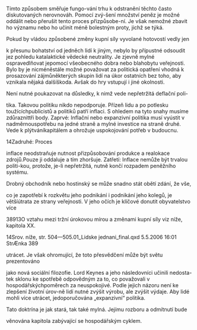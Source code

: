 
Tímto způsobem směřuje fungo-vání trhu k odstranění těchto často diskutovaných nerovnováh. Pomocí zvý-šení množství peněz je možné oddálit nebo přerušit tento proces přizpůsobe-ní. Je však nemožné zbavit ho významu nebo ho učinit méně bolestným proty, jichž se týká.

Pokud by vládou způsobené změny kupní síly vyvolané hotovostí vedly jen

k přesunu bohatství od jedněch lidí k jiným, nebylo by přípustné odsoudit jez pohledu katalaktické vědecké neutrality. Je zjevně mylné ospravedlňovat jepomocí všeobecného dobra nebo blahobytu veřejnosti. Bylo by je nicméněstále možné považovat za politická opatření vhodná k prosazování zájmůněkterých skupin lidí na úkor ostatních bez toho, aby vznikala nějaká dalšíškoda. Avšak do hry vstupují i jiné okolnosti.

Není nutné poukazovat na důsledky, k nimž vede nepřetržitá deflační poli-

tika. Takovou politiku nikdo nepodporuje. Přízeň lidu a po potlesku toužícíchpublicistů a politiků patří inflaci. S ohledem na tyto snahy musíme zdůraznittři body. Zaprvé: Inflační nebo expanzivní politika musí vyústit v nadměrnouspotřebu na jedné straně a mylné investice na straně druhé. Vede k plýtváníkapitálem a ohrožuje uspokojování potřeb v budoucnu.

14Zadruhé: Proces

inflace neodstraňuje nutnost přizpůsobování produkce a realokace zdrojů.Pouze ji oddaluje a tím zhoršuje. Zatřetí: Inflace nemůže být trvalou politi-kou, protože, je-li nepřetržitá, nutně končí rozpadem peněžního systému.

Drobný obchodník nebo hostinský se může snadno stát obětí zdání, že vše,

co je zapotřebí k rozkvětu jeho podnikání i podnikání jeho kolegů, je většíútrata ze strany veřejnosti. V jeho očích je klíčové donutit obyvatelstvo více

38913O vztahu mezi tržní úrokovou mírou a změnami kupní síly viz níže, kapitola XX.

14Srov. níže, str. 504—505.01_Lidske jednani_final.qxd 5.5.2006 16:01 StrÆnka 389

utrácet. Je však ohromující, že toto přesvědčení může být světu prezentováno

jako nová sociální filozofie. Lord Keynes a jeho následovníci učinili nedosta-tek sklonu ke spotřebě odpovědným za to, co považovali v hospodářskýchpoměrech za neuspokojivé. Podle jejich názoru není ke zlepšení životní úrov-ně lidí nutné zvýšit výrobu, ale zvýšit výdaje. Aby lidé mohli více utrácet, jedoporučována „expanzivní“ politika.

Tato doktrína je jak stará, tak také mylná. Jejímu rozboru a odmítnutí bude

věnována kapitola zabývající se hospodářským cyklem.
